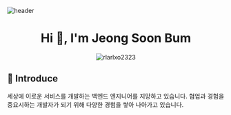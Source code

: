 ![header](https://capsule-render.vercel.app/api?type=waving&color=auto&height=300&section=header&text=Jeong%20Soon%20Bum&fontSize=90&animation=fadeIn&fontColor=#000000)

<h1 align="center">Hi 👋, I'm Jeong Soon Bum</h1>

<p align="center">
<img align="center" src="https://github-readme-stats.vercel.app/api?username=rlarlxo2323&show_icons=true&locale=en" alt="rlarlxo2323" />
</p>

## 🎤 Introduce
세상에 이로운 서비스를 개발하는 백엔드 엔지니어를 지망하고 있습니다. 협업과 경험을 중요시하는 개발자가 되기 위해 다양한 경험을 쌓아 나아가고 있습니다.
